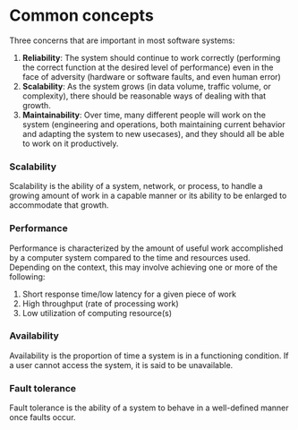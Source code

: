 # Common concepts
Three concerns that are important in most software systems:
1. **Reliability**: The system should continue to work correctly (performing the correct function at the desired level of performance) even in the face of adversity (hardware or software faults, and even human error)
2. **Scalability**: As the system grows (in data volume, traffic volume, or complexity), there should be reasonable ways of dealing with that growth.
3. **Maintainability**: Over time, many different people will work on the system (engineering and operations, both maintaining current behavior and adapting the system to new usecases), and they should all be able to work on it productively.

### Scalability

Scalability is the ability of a system, network, or process, to handle a growing amount of work in a capable manner or its ability to be enlarged to accommodate that growth.

### Performance

Performance is characterized by the amount of useful work accomplished by a computer system compared to the time and resources used. Depending on the context, this may involve achieving one or more of the following:

1. Short response time/low latency for a given piece of work
2. High throughput (rate of processing work)
3. Low utilization of computing resource(s)

### Availability

Availability is the proportion of time a system is in a functioning condition. If a user cannot access the system, it is said to be unavailable.

### Fault tolerance

Fault tolerance is the ability of a system to behave in a well-defined manner once faults occur.
